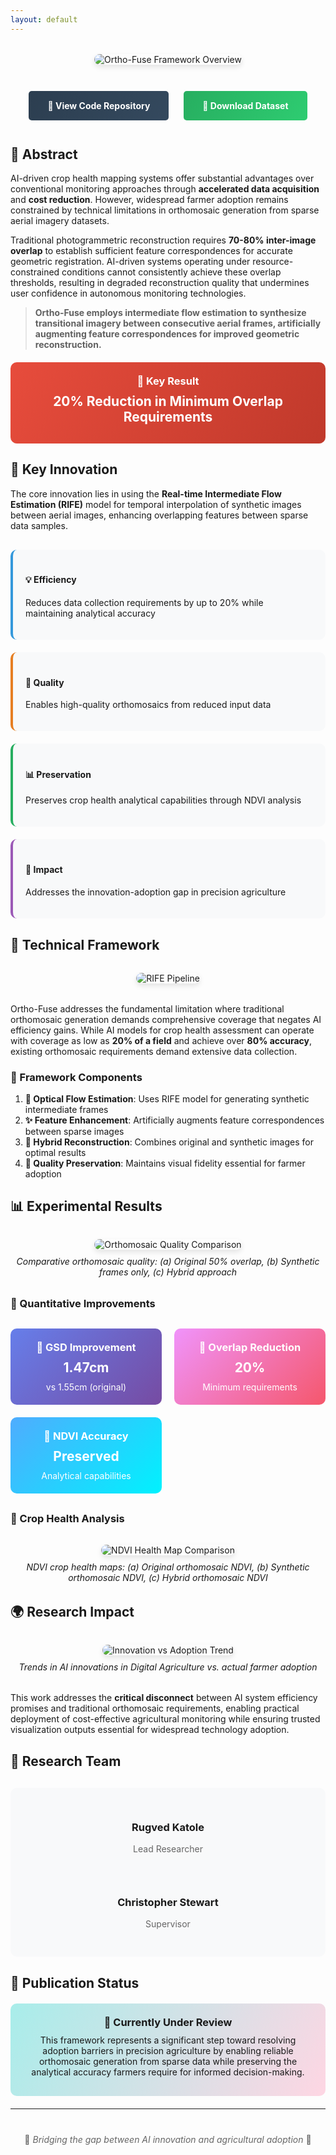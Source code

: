```yaml
---
layout: default
---
```


<!-- Hero Section -->
<div style="text-align: center; margin: 2rem 0;">
  <img src="/assets/images/Generative_Ortho_Overview.png" alt="Ortho-Fuse Framework Overview" style="max-width: 100%; height: auto; border-radius: 10px; box-shadow: 0 4px 8px rgba(0,0,0,0.1);">
</div>

<!-- Action Buttons -->
<div style="text-align: center; margin: 2rem 0;">
  <a href="{{ site.download_links.code }}" class="btn" style="background: linear-gradient(120deg, #2c3e50 0%, #34495e 100%); color: white; padding: 15px 30px; margin: 10px; text-decoration: none; border-radius: 5px; display: inline-block; font-weight: bold; transition: transform 0.2s;">
    📁 View Code Repository
  </a>
  <a href="{{ site.download_links.dataset }}" class="btn" style="background: linear-gradient(120deg, #27ae60 0%, #2ecc71 100%); color: white; padding: 15px 30px; margin: 10px; text-decoration: none; border-radius: 5px; display: inline-block; font-weight: bold; transition: transform 0.2s;">
    💾 Download Dataset
  </a>
</div>

## 🔬 Abstract

AI-driven crop health mapping systems offer substantial advantages over conventional monitoring approaches through **accelerated data acquisition** and **cost reduction**. However, widespread farmer adoption remains constrained by technical limitations in orthomosaic generation from sparse aerial imagery datasets. 

Traditional photogrammetric reconstruction requires **70-80% inter-image overlap** to establish sufficient feature correspondences for accurate geometric registration. AI-driven systems operating under resource-constrained conditions cannot consistently achieve these overlap thresholds, resulting in degraded reconstruction quality that undermines user confidence in autonomous monitoring technologies.

> **Ortho-Fuse employs intermediate flow estimation to synthesize transitional imagery between consecutive aerial frames, artificially augmenting feature correspondences for improved geometric reconstruction.**

<div style="background: linear-gradient(120deg, #e74c3c 0%, #c0392b 100%); color: white; padding: 20px; border-radius: 10px; margin: 20px 0; text-align: center;">
  <h3 style="margin: 0; color: white;">🎯 Key Result</h3>
  <h2 style="margin: 10px 0; color: white;">20% Reduction in Minimum Overlap Requirements</h2>
</div>

## 🚀 Key Innovation

The core innovation lies in using the **Real-time Intermediate Flow Estimation (RIFE)** model for temporal interpolation of synthetic images between aerial images, enhancing overlapping features between sparse data samples.

<div style="display: grid; grid-template-columns: repeat(auto-fit, minmax(250px, 1fr)); gap: 20px; margin: 30px 0;">
  <div style="background: #f8f9fa; padding: 20px; border-radius: 10px; border-left: 4px solid #3498db;">
    <h4>💡 Efficiency</h4>
    <p>Reduces data collection requirements by up to 20% while maintaining analytical accuracy</p>
  </div>
  <div style="background: #f8f9fa; padding: 20px; border-radius: 10px; border-left: 4px solid #e67e22;">
    <h4>🔧 Quality</h4>
    <p>Enables high-quality orthomosaics from reduced input data</p>
  </div>
  <div style="background: #f8f9fa; padding: 20px; border-radius: 10px; border-left: 4px solid #27ae60;">
    <h4>📊 Preservation</h4>
    <p>Preserves crop health analytical capabilities through NDVI analysis</p>
  </div>
  <div style="background: #f8f9fa; padding: 20px; border-radius: 10px; border-left: 4px solid #9b59b6;">
    <h4>🌱 Impact</h4>
    <p>Addresses the innovation-adoption gap in precision agriculture</p>
  </div>
</div>

## 🔬 Technical Framework

<div style="text-align: center; margin: 2rem 0;">
  <img src="/assets/images/RIFE_PIPELINE.drawio.png" alt="RIFE Pipeline" style="max-width: 100%; height: auto; border-radius: 10px; box-shadow: 0 4px 8px rgba(0,0,0,0.1);">
</div>

Ortho-Fuse addresses the fundamental limitation where traditional orthomosaic generation demands comprehensive coverage that negates AI efficiency gains. While AI models for crop health assessment can operate with coverage as low as **20% of a field** and achieve over **80% accuracy**, existing orthomosaic requirements demand extensive data collection.

### 🔧 Framework Components

1. **🌊 Optical Flow Estimation**: Uses RIFE model for generating synthetic intermediate frames
2. **✨ Feature Enhancement**: Artificially augments feature correspondences between sparse images  
3. **🔄 Hybrid Reconstruction**: Combines original and synthetic images for optimal results
4. **🎯 Quality Preservation**: Maintains visual fidelity essential for farmer adoption

## 📊 Experimental Results

<div style="text-align: center; margin: 2rem 0;">
  <img src="/assets/images/orthomosaic_comparison.png" alt="Orthomosaic Quality Comparison" style="max-width: 100%; height: auto; border-radius: 10px; box-shadow: 0 4px 8px rgba(0,0,0,0.1);">
  <p style="font-style: italic; margin-top: 10px;">Comparative orthomosaic quality: (a) Original 50% overlap, (b) Synthetic frames only, (c) Hybrid approach</p>
</div>

### 🎯 Quantitative Improvements

<div style="display: grid; grid-template-columns: repeat(auto-fit, minmax(200px, 1fr)); gap: 20px; margin: 30px 0;">
  <div style="background: linear-gradient(135deg, #667eea 0%, #764ba2 100%); color: white; padding: 20px; border-radius: 10px; text-align: center;">
    <h3 style="margin: 0; color: white;">📏 GSD Improvement</h3>
    <h2 style="margin: 10px 0; color: white;">1.47cm</h2>
    <p style="margin: 0; color: white;">vs 1.55cm (original)</p>
  </div>
  <div style="background: linear-gradient(135deg, #f093fb 0%, #f5576c 100%); color: white; padding: 20px; border-radius: 10px; text-align: center;">
    <h3 style="margin: 0; color: white;">🎯 Overlap Reduction</h3>
    <h2 style="margin: 10px 0; color: white;">20%</h2>
    <p style="margin: 0; color: white;">Minimum requirements</p>
  </div>
  <div style="background: linear-gradient(135deg, #4facfe 0%, #00f2fe 100%); color: white; padding: 20px; border-radius: 10px; text-align: center;">
    <h3 style="margin: 0; color: white;">🌱 NDVI Accuracy</h3>
    <h2 style="margin: 10px 0; color: white;">Preserved</h2>
    <p style="margin: 0; color: white;">Analytical capabilities</p>
  </div>
</div>

### 🌿 Crop Health Analysis

<div style="text-align: center; margin: 2rem 0;">
  <img src="/assets/images/Health_map_comparison.png" alt="NDVI Health Map Comparison" style="max-width: 100%; height: auto; border-radius: 10px; box-shadow: 0 4px 8px rgba(0,0,0,0.1);">
  <p style="font-style: italic; margin-top: 10px;">NDVI crop health maps: (a) Original orthomosaic NDVI, (b) Synthetic orthomosaic NDVI, (c) Hybrid orthomosaic NDVI</p>
</div>

## 🌍 Research Impact

<div style="text-align: center; margin: 2rem 0;">
  <img src="/assets/images/innovation_vs_adoption_tred.png" alt="Innovation vs Adoption Trend" style="max-width: 100%; height: auto; border-radius: 10px; box-shadow: 0 4px 8px rgba(0,0,0,0.1);">
  <p style="font-style: italic; margin-top: 10px;">Trends in AI innovations in Digital Agriculture vs. actual farmer adoption</p>
</div>

This work addresses the **critical disconnect** between AI system efficiency promises and traditional orthomosaic requirements, enabling practical deployment of cost-effective agricultural monitoring while ensuring trusted visualization outputs essential for widespread technology adoption.

## 👥 Research Team

<div style="background: #f8f9fa; padding: 30px; border-radius: 10px; margin: 30px 0;">
  <div style="display: grid; grid-template-columns: repeat(auto-fit, minmax(250px, 1fr)); gap: 30px;">
    <div style="text-align: center;">
      <h3>Rugved Katole</h3>
      <p style="color: #666;">Lead Researcher</p>
    </div>
    <div style="text-align: center;">
      <h3>Christopher Stewart</h3>
      <p style="color: #666;">Supervisor</p>
    </div>
  </div>
</div>

## 📝 Publication Status

<div style="background: linear-gradient(120deg, #a8edea 0%, #fed6e3 100%); padding: 20px; border-radius: 10px; margin: 20px 0; text-align: center;">
  <h3 style="margin: 0;">📄 Currently Under Review</h3>
  <p style="margin: 10px 0;">This framework represents a significant step toward resolving adoption barriers in precision agriculture by enabling reliable orthomosaic generation from sparse data while preserving the analytical accuracy farmers require for informed decision-making.</p>
</div>

---

<div style="text-align: center; margin: 40px 0; color: #666;">
  <p>🌱 <em>Bridging the gap between AI innovation and agricultural adoption</em> 🌱</p>
</div>